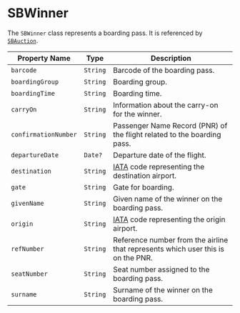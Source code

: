 # SBWinner

The `SBWinner` class represents a boarding pass. It is referenced by [`SBAuction`](object-model/sbauction).

| **Property Name** | **Type** | **Description** |
|-|-|-|
| `barcode` | `String` | Barcode of the boarding pass. |
| `boardingGroup` | `String` | Boarding group. |
| `boardingTime` | `String` | Boarding time. |
| `carryOn` | `String` | Information about the carry-on for the winner. |
| `confirmationNumber` | `String` | Passenger Name Record (PNR) of the flight related to the boarding pass. |
| `departureDate` | `Date?` | Departure date of the flight. |
| `destination` | `String` | [IATA](https://www.iata.org/) code representing the destination airport. |
| `gate` | `String` | Gate for boarding. |
| `givenName` | `String` | Given name of the winner on the boarding pass. |
| `origin` | `String` | [IATA](https://www.iata.org/) code representing the origin airport. |
| `refNumber` | `String` | Reference number from the airline that represents which user this is on the PNR. |
| `seatNumber` | `String` | Seat number assigned to the boarding pass. |
| `surname` | `String` | Surname of the winner on the boarding pass. |
